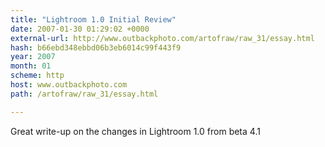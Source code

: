 ```yaml
---
title: "Lightroom 1.0 Initial Review"
date: 2007-01-30 01:29:02 +0000
external-url: http://www.outbackphoto.com/artofraw/raw_31/essay.html
hash: b66ebd348ebbd06b3eb6014c99f443f9
year: 2007
month: 01
scheme: http
host: www.outbackphoto.com
path: /artofraw/raw_31/essay.html

---
```


Great write-up on the changes in Lightroom 1.0 from beta 4.1

